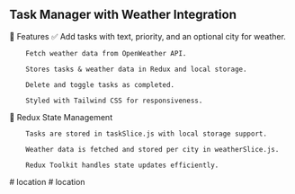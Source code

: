 ## Task Manager with Weather Integration

🚀 Features
✅ Add tasks with text, priority, and an optional city for weather.

        Fetch weather data from OpenWeather API.

        Stores tasks & weather data in Redux and local storage.

        Delete and toggle tasks as completed.

        Styled with Tailwind CSS for responsiveness.

📌 Redux State Management

        Tasks are stored in taskSlice.js with local storage support.

        Weather data is fetched and stored per city in weatherSlice.js.

        Redux Toolkit handles state updates efficiently.
#   l o c a t i o n  
 #   l o c a t i o n  
 